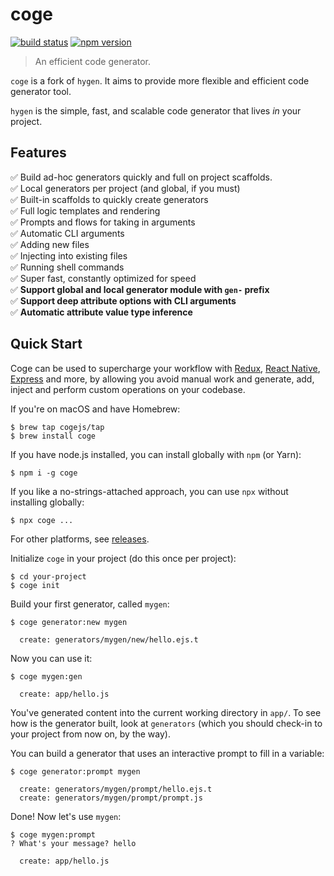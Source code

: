 # coge

[![build status](https://img.shields.io/travis/cogejs/coge/master.svg)](https://travis-ci.org/cogejs/coge)
[![npm version](https://img.shields.io/npm/v/coge.svg)](https://www.npmjs.com/package/coge)

> An efficient code generator.

`coge` is a fork of `hygen`. It aims to provide more flexible and efficient code
generator tool.

`hygen` is the simple, fast, and scalable code generator that lives _in_ your
project.

## Features

✅ Build ad-hoc generators quickly and full on project scaffolds.  
✅ Local generators per project (and global, if you must)  
✅ Built-in scaffolds to quickly create generators  
✅ Full logic templates and rendering  
✅ Prompts and flows for taking in arguments  
✅ Automatic CLI arguments  
✅ Adding new files  
✅ Injecting into existing files  
✅ Running shell commands  
✅ Super fast, constantly optimized for speed  
✅ **Support global and local generator module with `gen-` prefix**  
✅ **Support deep attribute options with CLI arguments**  
✅ **Automatic attribute value type inference**

## Quick Start

Coge can be used to supercharge your workflow with
[Redux](http://www.coge.io/redux),
[React Native](http://www.coge.io/react-native),
[Express](http://www.coge.io/express) and more, by allowing you avoid manual
work and generate, add, inject and perform custom operations on your codebase.

If you're on macOS and have Homebrew:

```
$ brew tap cogejs/tap
$ brew install coge
```

If you have node.js installed, you can install globally with `npm` (or Yarn):

```
$ npm i -g coge
```

If you like a no-strings-attached approach, you can use `npx` without installing
globally:

```
$ npx coge ...
```

For other platforms, see [releases](https://github.com/cogejs/coge/releases).

Initialize `coge` in your project (do this once per project):

```
$ cd your-project
$ coge init
```

Build your first generator, called `mygen`:

```
$ coge generator:new mygen

  create: generators/mygen/new/hello.ejs.t
```

Now you can use it:

```
$ coge mygen:gen

  create: app/hello.js
```

You've generated content into the current working directory in `app/`. To see
how is the generator built, look at `generators` (which you should check-in to
your project from now on, by the way).

You can build a generator that uses an interactive prompt to fill in a variable:

```
$ coge generator:prompt mygen

  create: generators/mygen/prompt/hello.ejs.t
  create: generators/mygen/prompt/prompt.js
```

Done! Now let's use `mygen`:

```
$ coge mygen:prompt
? What's your message? hello

  create: app/hello.js
```
